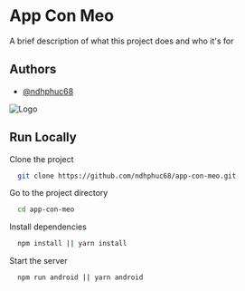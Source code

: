 
# App Con Meo

A brief description of what this project does and who it's for


## Authors

- [@ndhphuc68](https://github.com/ndhphuc68)


![Logo](https://i.imgur.com/UKVXWnS.png)


## Run Locally

Clone the project

```bash
  git clone https://github.com/ndhphuc68/app-con-meo.git
```

Go to the project directory

```bash
  cd app-con-meo
```

Install dependencies

```bash
  npm install || yarn install
```

Start the server

```bash
  npm run android || yarn android
```

